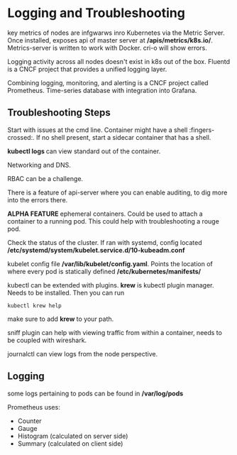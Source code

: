 # Logging and Troubleshooting

key metrics of nodes are infgwarws inro Kubernetes via the Metric Server.  Once installed, exposes api of master server at **/apis/metrics/k8s.io/**.  Metrics-server is written to work with Docker.  cri-o will show errors.

Logging activity across all nodes doesn't exist in k8s out of the box.  Fluentd is a CNCF project that provides a unified logging layer.  

Combining logging, monitoring, and alerting is a CNCF project called Prometheus.  Time-series database with integration into Grafana.

## Troubleshooting Steps

Start with issues at the cmd line.  Container might have a shell :fingers-crossed:.  If no shell present, start a sidecar container that has a shell.  

**kubectl logs <pod-name>** can view standard out of the container.  

Networking and DNS.

RBAC can be a challenge.

There is a feature of api-server where you can enable auditing, to dig more into the errors there.

**ALPHA FEATURE** ephemeral containers.  Could be used to attach a container to a running pod.  This could help with troubleshooting a rouge pod.

Check the status of the cluster.  If ran with systemd, config located **/etc/systemd/system/kubelet.service.d/10-kubeadm.conf**

kubelet config file **/var/lib/kubelet/config.yaml**.  Points the location of where every pod is statically defined **/etc/kubernetes/manifests/**

kubectl can be extended with plugins.  **krew** is kubectl plugin manager.  Needs to be installed.  Then you can run

`kubectl krew help`

make sure to add **krew** to your path.

sniff plugin can help with viewing traffic from within a container, needs to be coupled with wireshark.

journalctl can view logs from the node perspective.  

## Logging

some logs pertaining to pods can be found in **/var/log/pods**

Prometheus uses:

- Counter
- Gauge
- Histogram (calculated on server side)
- Summary (calculated on client side)


